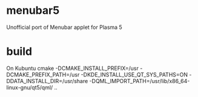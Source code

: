 # menubar5
Unofficial port of Menubar applet for Plasma 5

# build
On Kubuntu
cmake -DCMAKE_INSTALL_PREFIX=/usr -DCMAKE_PREFIX_PATH=/usr -DKDE_INSTALL_USE_QT_SYS_PATHS=ON -DDATA_INSTALL_DIR=/usr/share -DQML_IMPORT_PATH=/usr/lib/x86_64-linux-gnu/qt5/qml/ ..